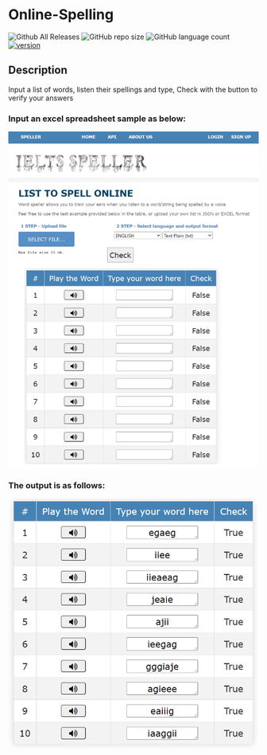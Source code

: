 # Online-Spelling

![Github All Releases](https://img.shields.io/github/downloads/jatolentino/Online-Spelling/total?logo=GitHub&style=plastic)
![GitHub repo size](https://img.shields.io/github/repo-size/jatolentino/Online-Spelling)
![GitHub language count](https://img.shields.io/github/languages/count/jatolentino/Online-Spelling?color=success&logo=CodersRank&logoColor=%23FFFFFF)
[![version](https://img.shields.io/badge/version-1.1-red.svg)](//npmjs.com/package/Online-Spelling)

## Description
Input a list of words, listen their spellings and type, Check with the button to verify your answers

### Input an excel spreadsheet sample as below:

![Project Image](https://github.com/jatolentino/Online-Spelling/blob/main/images/Speller.png)


### The output is as follows:

![Project Image](https://github.com/jatolentino/Online-Spelling/blob/main/images/result.png)
